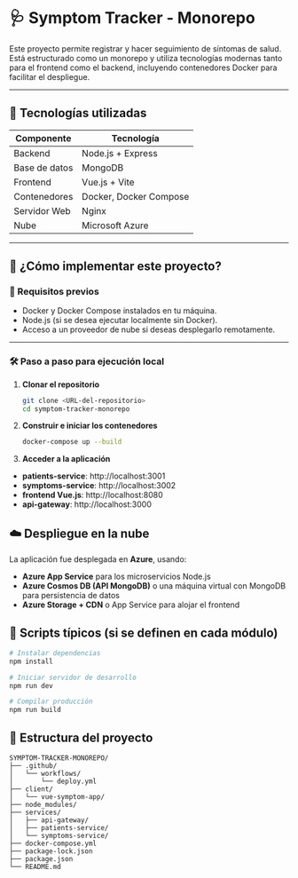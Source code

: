 # 🩺 Symptom Tracker - Monorepo

Este proyecto permite registrar y hacer seguimiento de síntomas de salud. Está estructurado como un monorepo y utiliza tecnologías modernas tanto para el frontend como el backend, incluyendo contenedores Docker para facilitar el despliegue.

---

## 🚀 Tecnologías utilizadas

| Componente     | Tecnología         |
|----------------|--------------------|
| Backend        | Node.js + Express  |
| Base de datos  | MongoDB            |
| Frontend       | Vue.js + Vite      |
| Contenedores   | Docker, Docker Compose |
| Servidor Web   | Nginx              |
| Nube           | Microsoft Azure    |

---

## 🚀 ¿Cómo implementar este proyecto?

### 🔧 Requisitos previos

- Docker y Docker Compose instalados en tu máquina.
- Node.js (si se desea ejecutar localmente sin Docker).
- Acceso a un proveedor de nube si deseas desplegarlo remotamente.

---

### 🛠️ Paso a paso para ejecución local

1. **Clonar el repositorio**
   ```bash
   git clone <URL-del-repositorio>
   cd symptom-tracker-monorepo
   
2. **Construir e iniciar los contenedores**
   ```bash
   docker-compose up --build

3. **Acceder a la aplicación**
- **patients-service**: http://localhost:3001
- **symptoms-service**: http://localhost:3002
- **frontend Vue.js**: http://localhost:8080
- **api-gateway**:  http://localhost:3000

## ☁️ Despliegue en la nube

La aplicación fue desplegada en **Azure**, usando:

- **Azure App Service** para los microservicios Node.js
- **Azure Cosmos DB (API MongoDB)** o una máquina virtual con MongoDB para persistencia de datos
- **Azure Storage + CDN** o App Service para alojar el frontend

## 🧪 Scripts típicos (si se definen en cada módulo)

```bash
# Instalar dependencias
npm install

# Iniciar servidor de desarrollo
npm run dev

# Compilar producción
npm run build
```

## 📁 Estructura del proyecto

```text
SYMPTOM-TRACKER-MONOREPO/
├── .github/
│   └── workflows/
│       └── deploy.yml
├── client/
│   └── vue-symptom-app/        
├── node_modules/               
├── services/                   
│   ├── api-gateway/            
│   ├── patients-service/       
│   └── symptoms-service/       
├── docker-compose.yml          
├── package-lock.json
├── package.json
└── README.md




